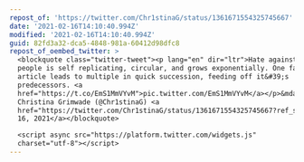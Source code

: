 ```yaml
---
repost_of: 'https://twitter.com/Chr1stinaG/status/1361671554325745667'
date: '2021-02-16T14:10:40.994Z'
modified: '2021-02-16T14:10:40.994Z'
guid: 82fd3a32-dca5-4848-981a-60412d98dfc8
repost_of_oembed_twitter: >
  <blockquote class="twitter-tweet"><p lang="en" dir="ltr">Hate against trans
  people is self replicating, circular, and grows exponentially. One false
  article leads to multiple in quick succession, feeding off it&#39;s
  predecessors. <a
  href="https://t.co/EmS1MmVYvM">pic.twitter.com/EmS1MmVYvM</a></p>&mdash;
  Christina Grimwade (@Chr1stinaG) <a
  href="https://twitter.com/Chr1stinaG/status/1361671554325745667?ref_src=twsrc%5Etfw">February
  16, 2021</a></blockquote>

  <script async src="https://platform.twitter.com/widgets.js"
  charset="utf-8"></script>
---
```

 
